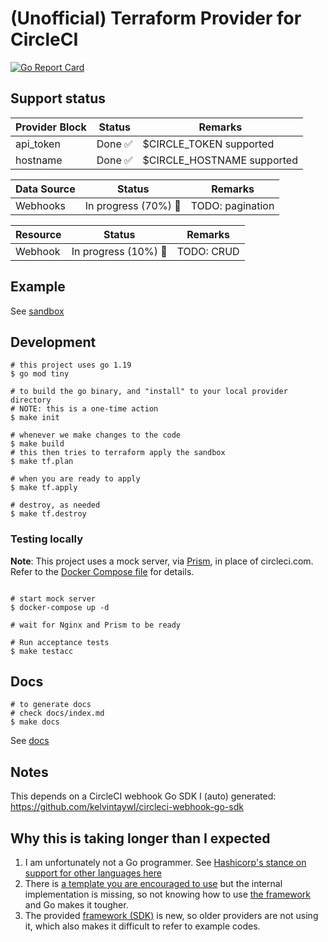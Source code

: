 # (Unofficial) Terraform Provider for CircleCI

[![Go Report Card](https://goreportcard.com/badge/github.com/kelvintaywl/terraform-provider-circleci)](https://goreportcard.com/report/github.com/kelvintaywl/terraform-provider-circleci)

## Support status

| Provider Block | Status | Remarks |
| --- | --- | --- |
| api_token | Done :white_check_mark: | $CIRCLE_TOKEN supported |
| hostname | Done :white_check_mark: | $CIRCLE_HOSTNAME supported |

| Data Source | Status | Remarks |
| --- | --- | --- |
| Webhooks | In progress (70%) :construction_worker: | TODO: pagination |

| Resource | Status | Remarks |
| --- | --- | --- |
| Webhook | In progress (10%) :construction_worker: | TODO: CRUD |

## Example

See [sandbox](sandbox/main.tf)

## Development

```console
# this project uses go 1.19
$ go mod tiny

# to build the go binary, and "install" to your local provider directory
# NOTE: this is a one-time action
$ make init

# whenever we make changes to the code
$ make build
# this then tries to terraform apply the sandbox
$ make tf.plan

# when you are ready to apply
$ make tf.apply

# destroy, as needed
$ make tf.destroy
```

### Testing locally

**Note**: This project uses a mock server, via [Prism](https://stoplight.io/open-source/prism), in place of circleci.com.
Refer to the [Docker Compose file](docker-compose.yml) for details.

```console

# start mock server
$ docker-compose up -d

# wait for Nginx and Prism to be ready

# Run acceptance tests
$ make testacc
```


## Docs

```console
# to generate docs
# check docs/index.md
$ make docs
```

See [docs](docs/index.md)


## Notes

This depends on a CircleCI webhook Go SDK I (auto) generated:
https://github.com/kelvintaywl/circleci-webhook-go-sdk


## Why this is taking longer than I expected

1. I am unfortunately not a Go programmer. See [Hashicorp's stance on support for other languages here](https://developer.hashicorp.com/terraform/plugin/sdkv2/best-practices/other-languages)
2. There is [a template you are encouraged to use](https://github.com/hashicorp/terraform-provider-scaffolding-framework) but the internal implementation is missing, so not knowing how to use [the framework](https://github.com/hashicorp/terraform-plugin-framework) and Go makes it tougher.
3. The provided [framework (SDK)](https://github.com/hashicorp/terraform-plugin-framework) is new, so older providers are not using it, which also makes it difficult to refer to example codes.
